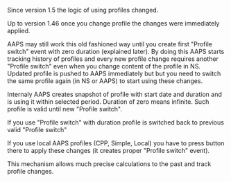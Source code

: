 Since version 1.5 the logic of using profiles changed.

Up to version 1.46 once you change profile the changes were immediately applied. 

AAPS may still work this old fashioned way until you create first "Profile switch" event with zero duration (explained later). By doing this AAPS starts tracking history of profiles and every new profile change requires another "Profile switch" even when you change content of the profile in NS. Updated profile is pushed to AAPS immediately but but you need to switch the same profile again (in NS or AAPS) to start using these changes.

Internaly AAPS creates snapshot of profile with start date and duration and is using it within selected period. Duration of zero means infinite. Such profile is valid until new "Profile switch".

If you use "Profile switch" with duration profile is switched back to previous valid "Profile switch"

If you use local AAPS profiles (CPP, Simple, Local) you have to press button there to apply these changes (it creates proper "Profile switch" event).

This mechanism allows much precise calculations to the past and track profile changes.
